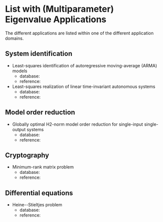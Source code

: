 # List with (Multiparameter) Eigenvalue Applications

The different applications are listed within one of the different application domains.

## System identification

- Least-squares identification of autoregressive moving-average (ARMA) models
    - database:
    - reference:
- Least-squares realization of linear time-invariant autonomous systems
    - database:
    - reference:

## Model order reduction 

- Globally optimal H2-norm model order reduction for single-input single-output systems
    - database:
    - reference: 

## Cryptography

- Minimum-rank matrix problem
    - database:
    - reference:

## Differential equations

- Heine--Stieltjes problem
    - database:
    - reference:

